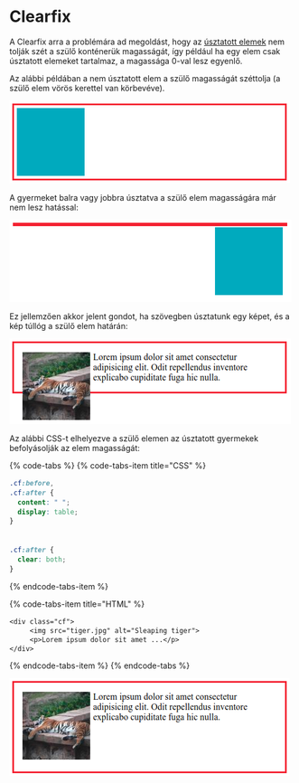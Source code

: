 # Clearfix

A Clearfix arra a problémára ad megoldást, hogy az [úsztatott elemek](../css/usztatas.md#usztatott-elemek-viselkedese-szoevegben) nem tolják szét a szülő konténerük magasságát, így például ha egy elem csak úsztatott elemeket tartalmaz, a magassága 0-val lesz egyenlő.

 Az alábbi példában a nem úsztatott elem a szülő magasságát széttolja \(a szülő elem vörös kerettel van körbevéve\).

![](../.gitbook/assets/clearfix01.png)

A gyermeket balra vagy jobbra úsztatva a szülő elem magasságára már nem lesz hatással: 

![A gyermek elem jobbra &#xFA;sztatva.](../.gitbook/assets/clearfix02.png)

Ez jellemzően akkor jelent gondot, ha szövegben úsztatunk egy képet, és a kép túllóg a szülő elem határán:

![A sz&#xF6;vegben a k&#xE9;p balra van &#xFA;sztatva.](../.gitbook/assets/clearfix03.png)

Az alábbi CSS-t elhelyezve a szülő elemen az úsztatott gyermekek befolyásolják az elem magasságát:

{% code-tabs %}
{% code-tabs-item title="CSS" %}
```css
.cf:before,
.cf:after {
  content: " ";
  display: table;
}


.cf:after {
  clear: both;
}
```
{% endcode-tabs-item %}

{% code-tabs-item title="HTML" %}
```
<div class="cf">
     <img src="tiger.jpg" alt="Sleaping tiger">
     <p>Lorem ipsum dolor sit amet ...</p>  
</div>

```
{% endcode-tabs-item %}
{% endcode-tabs %}

![](../.gitbook/assets/clearfix04.png)

